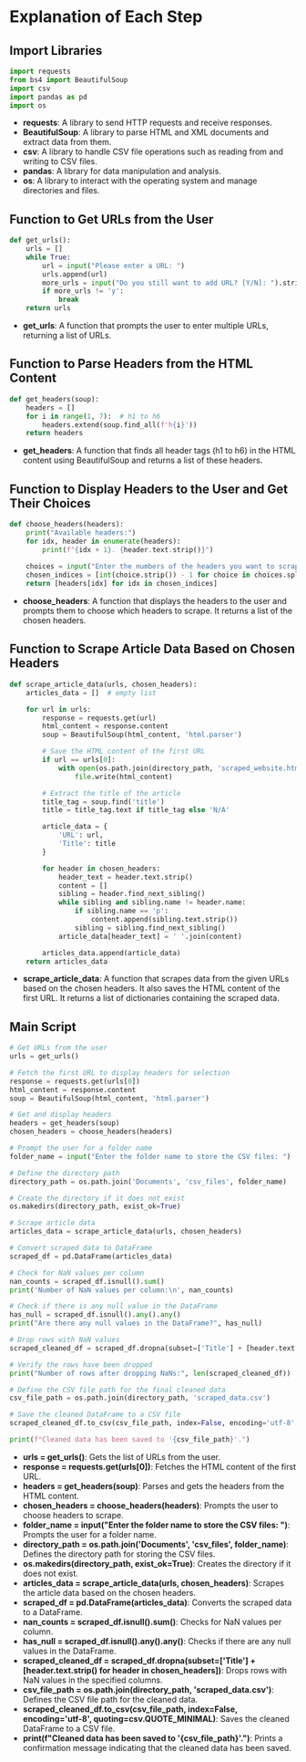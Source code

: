 # Explanation of Each Step

## Import Libraries

```python
import requests
from bs4 import BeautifulSoup
import csv
import pandas as pd
import os
```

- **requests**: A library to send HTTP requests and receive responses.
- **BeautifulSoup**: A library to parse HTML and XML documents and extract data from them.
- **csv**: A library to handle CSV file operations such as reading from and writing to CSV files.
- **pandas**: A library for data manipulation and analysis.
- **os**: A library to interact with the operating system and manage directories and files.

## Function to Get URLs from the User

```python
def get_urls():
    urls = []
    while True:
        url = input("Please enter a URL: ")
        urls.append(url)
        more_urls = input("Do you still want to add URL? [Y/N]: ").strip().lower()
        if more_urls != 'y':
            break
    return urls
```

- **get_urls**: A function that prompts the user to enter multiple URLs, returning a list of URLs.

## Function to Parse Headers from the HTML Content

```python
def get_headers(soup):
    headers = []
    for i in range(1, 7):  # h1 to h6
        headers.extend(soup.find_all(f'h{i}'))
    return headers
```

- **get_headers**: A function that finds all header tags (h1 to h6) in the HTML content using BeautifulSoup and returns a list of these headers.

## Function to Display Headers to the User and Get Their Choices

```python
def choose_headers(headers):
    print("Available headers:")
    for idx, header in enumerate(headers):
        print(f"{idx + 1}. {header.text.strip()}")
    
    choices = input("Enter the numbers of the headers you want to scrape (comma-separated): ")
    chosen_indices = [int(choice.strip()) - 1 for choice in choices.split(',')]
    return [headers[idx] for idx in chosen_indices]
```

- **choose_headers**: A function that displays the headers to the user and prompts them to choose which headers to scrape. It returns a list of the chosen headers.

## Function to Scrape Article Data Based on Chosen Headers

```python
def scrape_article_data(urls, chosen_headers):
    articles_data = []  # empty list

    for url in urls:
        response = requests.get(url)
        html_content = response.content
        soup = BeautifulSoup(html_content, 'html.parser')

        # Save the HTML content of the first URL
        if url == urls[0]:
            with open(os.path.join(directory_path, 'scraped_website.html'), 'wb') as file:
                file.write(html_content)

        # Extract the title of the article
        title_tag = soup.find('title')
        title = title_tag.text if title_tag else 'N/A'

        article_data = {
            'URL': url,
            'Title': title
        }

        for header in chosen_headers:
            header_text = header.text.strip()
            content = []
            sibling = header.find_next_sibling()
            while sibling and sibling.name != header.name:
                if sibling.name == 'p':
                    content.append(sibling.text.strip())
                sibling = sibling.find_next_sibling()
            article_data[header_text] = ' '.join(content)

        articles_data.append(article_data)
    return articles_data
```

- **scrape_article_data**: A function that scrapes data from the given URLs based on the chosen headers. It also saves the HTML content of the first URL. It returns a list of dictionaries containing the scraped data.

## Main Script

```python
# Get URLs from the user
urls = get_urls()

# Fetch the first URL to display headers for selection
response = requests.get(urls[0])
html_content = response.content
soup = BeautifulSoup(html_content, 'html.parser')

# Get and display headers
headers = get_headers(soup)
chosen_headers = choose_headers(headers)

# Prompt the user for a folder name
folder_name = input("Enter the folder name to store the CSV files: ")

# Define the directory path
directory_path = os.path.join('Documents', 'csv_files', folder_name)

# Create the directory if it does not exist
os.makedirs(directory_path, exist_ok=True)

# Scrape article data
articles_data = scrape_article_data(urls, chosen_headers)

# Convert scraped data to DataFrame
scraped_df = pd.DataFrame(articles_data)

# Check for NaN values per column
nan_counts = scraped_df.isnull().sum()
print('Number of NaN values per column:\n', nan_counts)

# Check if there is any null value in the DataFrame
has_null = scraped_df.isnull().any().any()
print("Are there any null values in the DataFrame?", has_null)

# Drop rows with NaN values
scraped_cleaned_df = scraped_df.dropna(subset=['Title'] + [header.text.strip() for header in chosen_headers])

# Verify the rows have been dropped
print("Number of rows after dropping NaNs:", len(scraped_cleaned_df))

# Define the CSV file path for the final cleaned data
csv_file_path = os.path.join(directory_path, 'scraped_data.csv')

# Save the cleaned DataFrame to a CSV file
scraped_cleaned_df.to_csv(csv_file_path, index=False, encoding='utf-8', quoting=csv.QUOTE_MINIMAL)

print(f"Cleaned data has been saved to '{csv_file_path}'.")
```

- **urls = get_urls()**: Gets the list of URLs from the user.
- **response = requests.get(urls[0])**: Fetches the HTML content of the first URL.
- **headers = get_headers(soup)**: Parses and gets the headers from the HTML content.
- **chosen_headers = choose_headers(headers)**: Prompts the user to choose headers to scrape.
- **folder_name = input("Enter the folder name to store the CSV files: ")**: Prompts the user for a folder name.
- **directory_path = os.path.join('Documents', 'csv_files', folder_name)**: Defines the directory path for storing the CSV files.
- **os.makedirs(directory_path, exist_ok=True)**: Creates the directory if it does not exist.
- **articles_data = scrape_article_data(urls, chosen_headers)**: Scrapes the article data based on the chosen headers.
- **scraped_df = pd.DataFrame(articles_data)**: Converts the scraped data to a DataFrame.
- **nan_counts = scraped_df.isnull().sum()**: Checks for NaN values per column.
- **has_null = scraped_df.isnull().any().any()**: Checks if there are any null values in the DataFrame.
- **scraped_cleaned_df = scraped_df.dropna(subset=['Title'] + [header.text.strip() for header in chosen_headers])**: Drops rows with NaN values in the specified columns.
- **csv_file_path = os.path.join(directory_path, 'scraped_data.csv')**: Defines the CSV file path for the cleaned data.
- **scraped_cleaned_df.to_csv(csv_file_path, index=False, encoding='utf-8', quoting=csv.QUOTE_MINIMAL)**: Saves the cleaned DataFrame to a CSV file.
- **print(f"Cleaned data has been saved to '{csv_file_path}'.")**: Prints a confirmation message indicating that the cleaned data has been saved.